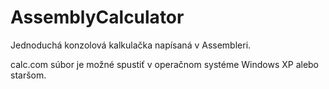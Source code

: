 # AssemblyCalculator

Jednoduchá konzolová kalkulačka napísaná v Assembleri.

calc.com súbor je možné spustiť v operačnom systéme Windows XP alebo staršom.
